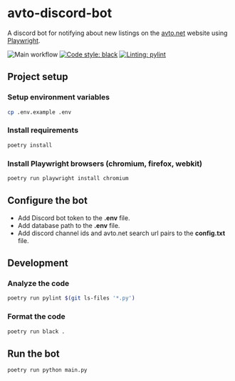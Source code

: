# avto-discord-bot
A discord bot for notifying about new listings on the [avto.net](https://avto.net) website using [Playwright](https://playwright.dev/python/).

![Main workflow](https://github.com/mevljas/avto-discord-bot/actions/workflows/main.yml/badge.svg)
[![Code style: black](https://img.shields.io/badge/code%20style-black-000000.svg)](https://github.com/psf/black)
[![Linting: pylint](https://img.shields.io/badge/linting-pylint-yellowgreen)](https://github.com/pylint-dev/pylint)


## Project setup

### Setup environment variables

```bash
cp .env.example .env
```

### Install requirements

```bash
poetry install
```

### Install Playwright browsers (chromium, firefox, webkit)

```bash
poetry run playwright install chromium
```

## Configure the bot
- Add Discord bot token to the **.env** file.
- Add database path to the **.env** file.
- Add discord channel ids and avto.net search url pairs to the **config.txt** file.

## Development

### Analyze the code

```bash
poetry run pylint $(git ls-files '*.py')
```

### Format the code

```bash
poetry run black .
```


## Run the bot

```bash
poetry run python main.py
```